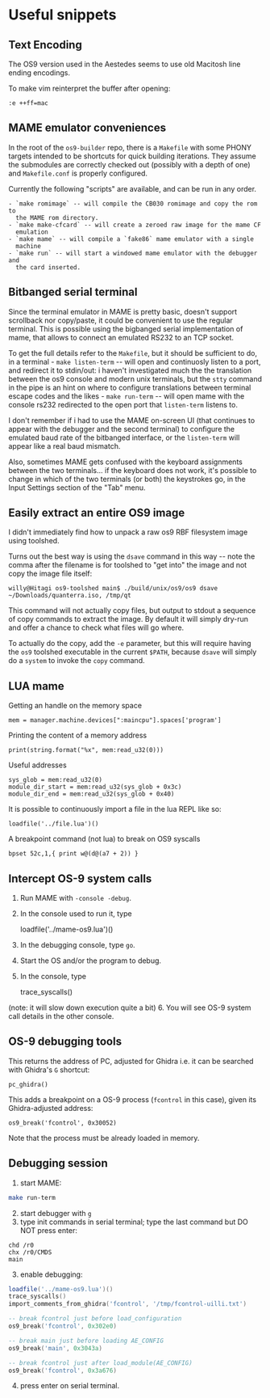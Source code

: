 # Useful snippets


## Text Encoding

The OS9 version used in the Aestedes seems to use old Macitosh line ending
encodings.

To make vim reinterpret the buffer after opening:

    :e ++ff=mac


## MAME emulator conveniences

In the root of the `os9-builder` repo, there is a `Makefile` with some PHONY
targets intended to be shortcuts for quick building iterations. They assume the
submodules are correctly checked out (possibly with a depth of one) and
`Makefile.conf` is properly configured.

Currently the following "scripts" are available, and can be run in any order.
    
    - `make romimage` -- will compile the CB030 romimage and copy the rom to
      the MAME rom directory.
    - `make make-cfcard` -- will create a zeroed raw image for the mame CF
      emulation
    - `make mame` -- will compile a `fake86` mame emulator with a single
      machine
    - `make run` -- will start a windowed mame emulator with the debugger and
      the card inserted.


## Bitbanged serial terminal

Since the terminal emulator in MAME is pretty basic, doesn't support scrollback
nor copy/paste, it could be convenient to use the regular terminal. This is
possible using the bigbanged serial implementation of mame, that allows to
connect an emulated RS232 to an TCP socket.

To get the full details refer to the `Makefile`, but it should be sufficient to
do, in a terminal
    - `make listen-term` -- will open and continuosly listen to a port, and redirect it
    to stdin/out: i haven't investigated much the the translation between the os9
    console and modern unix terminals, but the `stty` command in the pipe is an hint on
    where to configure translations between terminal escape codes and the likes
    - `make run-term` -- will open mame with the console rs232 redirected to the open
    port that `listen-term` listens to.

I don't remember if i had to use the MAME on-screen UI (that continues to
appear with the debugger and the second terminal) to configure the emulated
baud rate of the bitbanged interface, or the `listen-term` will appear like a
real baud mismatch.

Also, sometimes MAME gets confused with the keyboard assignments between the
two terminals... if the keyboard does not work, it's possible to change in
which of the two terminals (or both) the keystrokes go, in the Input Settings
section of the "Tab" menu.


## Easily extract an entire OS9 image

I didn't immediately find how to unpack a raw os9 RBF filesystem image using
toolshed.

Turns out the best way is using the `dsave` command in this way -- note the
comma after the filename is for toolshed to "get into" the image and not copy
the image file itself:

    willy@Hitagi os9-toolshed main$ ./build/unix/os9/os9 dsave ~/Downloads/quanterra.iso, /tmp/qt

This command will not actually copy files, but output to stdout a sequence of
copy commands to extract the image. By default it will simply dry-run and offer
a chance to check what files will go where.

To actually do the copy, add the `-e` parameter, but this will require having
the `os9` toolshed executable in the current `$PATH`, because `dsave` will
simply do a `system` to invoke the `copy` command.


## LUA mame

Getting an handle on the memory space

    mem = manager.machine.devices[":maincpu"].spaces['program']

Printing the content of a memory address

    print(string.format("%x", mem:read_u32(0)))

Useful addresses

    sys_glob = mem:read_u32(0)
    module_dir_start = mem:read_u32(sys_glob + 0x3c)
    module_dir_end = mem:read_u32(sys_glob + 0x40)

It is possible to continuously import a file in the lua REPL like so:

    loadfile('../file.lua')()

A breakpoint command (not lua) to break on OS9 syscalls

    bpset 52c,1,{ print w@(d@(a7 + 2)) }

## Intercept OS-9 system calls

1. Run MAME with `-console -debug`.
2. In the console used to run it, type

    loadfile('../mame-os9.lua')()

3. In the debugging console, type `go`.
4. Start the OS and/or the program to debug.
5. In the console, type

    trace_syscalls()

(note: it will slow down execution quite a bit)
6. You will see OS-9 system call details in the other console.

## OS-9 debugging tools

This returns the address of PC, adjusted for Ghidra i.e. it can be searched with
Ghidra's `G` shortcut:

    pc_ghidra()

This adds a breakpoint on a OS-9 process (`fcontrol` in this case), given its
Ghidra-adjusted address:

    os9_break('fcontrol', 0x30052)

Note that the process must be already loaded in memory.

## Debugging session

1. start MAME:

```sh
make run-term
```

2. start debugger with `g`
3. type init commands in serial terminal; type the last command but DO NOT press
enter:
```
chd /r0
chx /r0/CMDS
main
```
3. enable debugging:

```lua
loadfile('../mame-os9.lua')()
trace_syscalls()
import_comments_from_ghidra('fcontrol', '/tmp/fcontrol-uilli.txt')

-- break fcontrol just before load_configuration
os9_break('fcontrol', 0x302e0)

-- break main just before loading AE_CONFIG
os9_break('main', 0x3043a)

-- break fcontrol just after load_module(AE_CONFIG)
os9_break('fcontrol', 0x3a676)
```
4. press enter on serial terminal.
